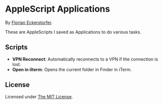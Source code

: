 AppleScript Applications
========================

By [Florian Eckerstorfer](http://florianeckerstorfer.com).

These are AppleScripts I saved as Applications to do various tasks.

Scripts
-------

- **VPN Reconnect**: Automatically reconnects to a VPN if the connection is lost.
- **Open in iIterm**: Opens the current folder in Finder in iTerm.

License
-------

Licensed under [The MIT License](http://opensource.org/licenses/MIT).